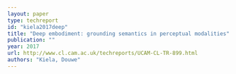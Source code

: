 ```yaml
---
layout: paper
type: techreport
id: "kiela2017deep"
title: "Deep embodiment: grounding semantics in perceptual modalities"
publication: ""
year: 2017
url: http://www.cl.cam.ac.uk/techreports/UCAM-CL-TR-899.html
authors: "Kiela, Douwe"
---
```

